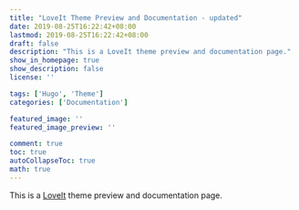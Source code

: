 ```yaml
---
title: "LoveIt Theme Preview and Documentation - updated"
date: 2019-08-25T16:22:42+08:00
lastmod: 2019-08-25T16:22:42+08:00
draft: false
description: "This is a LoveIt theme preview and documentation page."
show_in_homepage: true
show_description: false
license: ''

tags: ['Hugo', 'Theme']
categories: ['Documentation']

featured_image: ''
featured_image_preview: ''

comment: true
toc: true
autoCollapseToc: true
math: true
---
```


This is a [LoveIt](https://github.com/dillonzq/LoveIt) theme preview and documentation page.

<!--more-->